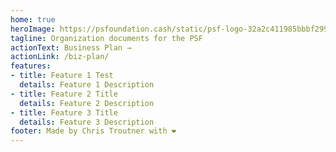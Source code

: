 ```yaml
---
home: true
heroImage: https://psfoundation.cash/static/psf-logo-32a2c411985bbbf299687b06c3224384.png
tagline: Organization documents for the PSF
actionText: Business Plan →
actionLink: /biz-plan/
features:
- title: Feature 1 Test
  details: Feature 1 Description
- title: Feature 2 Title
  details: Feature 2 Description
- title: Feature 3 Title
  details: Feature 3 Description
footer: Made by Chris Troutner with ❤️
---
```


